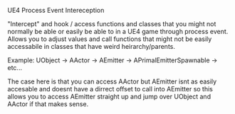 UE4 Process Event Intereception

"Intercept" and hook / access functions and classes that you might not normally be able or easily be able to in a UE4 game through process event.
Allows you to adjust values and call functions that might not be easily accessabile in classes that have weird heirarchy/parents.

Example: 
UObject -> AActor -> AEmitter -> APrimalEmitterSpawnable -> etc...

The case here is that you can access AActor but AEmitter isnt as easily accesable and doesnt have a dirrect offset to call into AEmitter so this
allows you to access AEmitter straight up and jump over UObject and AActor if that makes sense.

